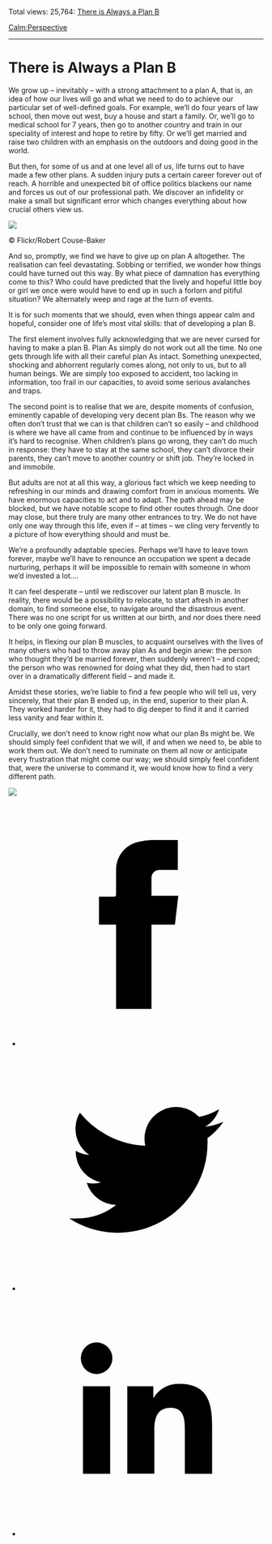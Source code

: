 Total views: 25,764: [There is Always a Plan B](https://www.theschooloflife.com/thebookoflife/there-is-always-a-plan-b/)

[Calm:](https://www.theschooloflife.com/thebookoflife/category/calm/)[Perspective](https://www.theschooloflife.com/thebookoflife/category/calm/perspective/)

* * *

# There is Always a Plan B
<style>
						.alignnone {
  display: block;
  margin-left: auto;
  margin-right: auto;
  align: center:
}

.addtoany_share_save_container {
display:none;
}

.wp-block-image {
		display: block;
  margin-left: auto;
  margin-right: auto;
  width: 50%;
}

.aligncenter {
display: block;
  margin-left: auto;
  margin-right: auto;
  align: center:
}

@media only screen and (max-width: 500px) {
  .wp-block-image {
		display: block;
  margin-left: auto;
  margin-right: auto;
  width: 100%;
} }

h1 {max-width: 600px !important;
}
.s18-single-post .content-area .site-main article .post-cat-header-display + .old-wrapper p {
    font-size: 1.200em
}
						</style>

We grow up – inevitably – with a strong attachment to a plan A, that is, an idea of how our lives will go and what we need to do to achieve our particular set of well-defined goals. For example, we’ll do four years of law school, then move out west, buy a house and start a family. Or, we’ll go to medical school for 7 years, then go to another country and train in our speciality of interest and hope to retire by fifty. Or we’ll get married and raise two children with an emphasis on the outdoors and doing good in the world.

But then, for some of us and at one level all of us, life turns out to have made a few other plans. A sudden injury puts a certain career forever out of reach. A horrible and unexpected bit of office politics blackens our name and forces us out of our professional path. We discover an infidelity or make a small but significant error which changes everything about how crucial others view us.

 ![](https://www.theschooloflife.com/thebookoflife/wp-content/uploads/2018/12/35920157116_f83ca0852c_z-300x200.jpg)

© Flickr/Robert Couse-Baker

And so, promptly, we find we have to give up on plan A altogether. The realisation can feel devastating. Sobbing or terrified, we wonder how things could have turned out this way. By what piece of damnation has everything come to this? Who could have predicted that the lively and hopeful little boy or girl we once were would have to end up in such a forlorn and pitiful situation? We alternately weep and rage at the turn of events.

It is for such moments that we should, even when things appear calm and hopeful, consider one of life’s most vital skills: that of developing a plan B.

The first element involves fully acknowledging that we are never cursed for having to make a plan B. Plan As simply do not work out all the time. No one gets through life with all their careful plan As intact. Something unexpected, shocking and abhorrent regularly comes along, not only to us, but to all human beings. We are simply too exposed to accident, too lacking in information, too frail in our capacities, to avoid some serious avalanches and traps.

The second point is to realise that we are, despite moments of confusion, eminently capable of developing very decent plan Bs. The reason why we often don’t trust that we can is that children can’t so easily – and childhood is where we have all came from and continue to be influenced by in ways it’s hard to recognise. When children’s plans go wrong, they can’t do much in response: they have to stay at the same school, they can’t divorce their parents, they can’t move to another country or shift job. They’re locked in and immobile.

But adults are not at all this way, a glorious fact which we keep needing to refreshing in our minds and drawing comfort from in anxious moments. We have enormous capacities to act and to adapt. The path ahead may be blocked, but we have notable scope to find other routes through. One door may close, but there truly are many other entrances to try. We do not have only one way through this life, even if – at times – we cling very fervently to a picture of how everything should and must be.

We’re a profoundly adaptable species. Perhaps we’ll have to leave town forever, maybe we’ll have to renounce an occupation we spent a decade nurturing, perhaps it will be impossible to remain with someone in whom we’d invested a lot….

It can feel desperate – until we rediscover our latent plan B muscle. In reality, there would be a possibility to relocate, to start afresh in another domain, to find someone else, to navigate around the disastrous event. There was no one script for us written at our birth, and nor does there need to be only one going forward.

It helps, in flexing our plan B muscles, to acquaint ourselves with the lives of many others who had to throw away plan As and begin anew: the person who thought they’d be married forever, then suddenly weren’t – and coped; the person who was renowned for doing what they did, then had to start over in a dramatically different field – and made it.

Amidst these stories, we’re liable to find a few people who will tell us, very sincerely, that their plan B ended up, in the end, superior to their plan A. They worked harder for it, they had to dig deeper to find it and it carried less vanity and fear within it.

Crucially, we don’t need to know right now what our plan Bs might be. We should simply feel confident that we will, if and when we need to, be able to work them out. We don’t need to ruminate on them all now or anticipate every frustration that might come our way; we should simply feel confident that, were the universe to command it, we would know how to find a very different path.

[![](https://img.youtube.com/vi/xFQLPURE8Ok/0.jpg)](https://www.youtube.com/embed/xFQLPURE8Ok '')
<style>
    .iframe-class { display: block !important; }
</style>

- [<svg xmlns="http://www.w3.org/2000/svg" viewbox="0 0 26 26"><title>Facebook</title>
                    <g>
                        <path d="M8.38,10H9.92c.2,0,.29,0,.29-.28,0-.82,0-1.64,0-2.46a3.05,3.05,0,0,1,2.57-3.15A7.22,7.22,0,0,1,14,3.95c.86,0,1.71,0,2.57,0h.25v3.2h-2A.85.85,0,0,0,14,8c0,.62,0,1.24,0,1.91h2.87L16.51,13H14v9H10.21V13H8.38Z"></path>
                    </g>
                </svg>](http://www.facebook.com/sharer/sharer.php?u=https://www.theschooloflife.com/thebookoflife/there-is-always-a-plan-b/)
- [<svg xmlns="http://www.w3.org/2000/svg" viewbox="0 0 26 26"><title>Twitter</title>
                    <path d="M21.69,7.9a6.75,6.75,0,0,1-1.94.53,3.39,3.39,0,0,0,1.48-1.87,6.76,6.76,0,0,1-2.14.82,3.38,3.38,0,0,0-5.75,3.08,9.59,9.59,0,0,1-7-3.53,3.38,3.38,0,0,0,1,4.51A3.36,3.36,0,0,1,5.89,11v0A3.38,3.38,0,0,0,8.6,14.37a3.39,3.39,0,0,1-1.53.06,3.38,3.38,0,0,0,3.15,2.35A6.78,6.78,0,0,1,6,18.22a6.87,6.87,0,0,1-.81,0A9.6,9.6,0,0,0,20,10.08q0-.22,0-.44A6.86,6.86,0,0,0,21.69,7.9Z"></path>
                </svg>](http://twitter.com/share?url=https://www.theschooloflife.com/thebookoflife/there-is-always-a-plan-b/&text=&via=theschooloflife)
- [<svg xmlns="http://www.w3.org/2000/svg" viewbox="0 0 26 26"><title>LinkedIn</title>
<path class="cls-2" d="M6.67,10H9.58v9.36H6.67ZM8.13,5.32A1.69,1.69,0,1,1,6.44,7,1.69,1.69,0,0,1,8.13,5.32"></path><path class="cls-2" d="M11.41,10H14.2v1.28h0A3.06,3.06,0,0,1,17,9.75c2.95,0,3.49,1.94,3.49,4.46v5.14H17.57V14.79c0-1.09,0-2.48-1.51-2.48s-1.75,1.18-1.75,2.4v4.63H11.41Z"></path></svg>](https://www.linkedin.com/shareArticle?mini=true&url=https://www.theschooloflife.com/thebookoflife/there-is-always-a-plan-b/)
